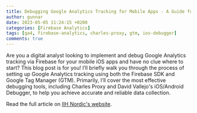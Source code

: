 ```yaml
---
title: Debugging Google Analytics Tracking for Mobile Apps - A Guide for Beginners
author: gunnar
date: 2023-05-05 11:24:15 +0200
categories: [Firebase Analytics]
tags: [ga4, firebase-analytics, charles-proxy, gtm, ios-debugger]
comments: true
---
```


Are you a digital analyst looking to implement and debug Google Analytics tracking via Firebase for your mobile iOS apps and have no clue where to start? This blog post is for you! I’ll briefly walk you through the process of setting up Google Analytics tracking using both the Firebase SDK and Google Tag Manager (GTM). Primarily, I’ll cover the most effective debugging tools, including Charles Proxy and David Vallejo's iOS/Android Debugger, to help you achieve accurate and reliable data collection.

Read the full article on [IIH Nordic's website](https://iihnordic.com/).
